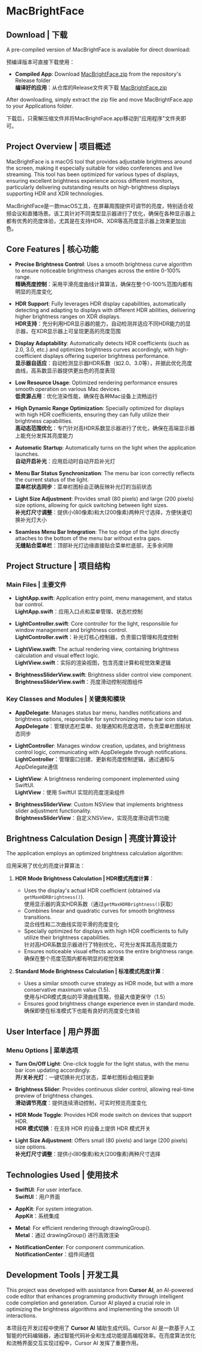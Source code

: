 # MacBrightFace

## Download | 下载
A pre-compiled version of MacBrightFace is available for direct download:

预编译版本可直接下载使用：

- **Compiled App**: Download [MacBrightFace.zip](https://github.com/dashhuang/MacBrightFace/raw/main/Release/MacBrightFace.zip) from the repository's Release folder  
  **编译好的应用**：从仓库的Release文件夹下载 [MacBrightFace.zip](https://github.com/dashhuang/MacBrightFace/raw/main/Release/MacBrightFace.zip)

After downloading, simply extract the zip file and move MacBrightFace.app to your Applications folder.

下载后，只需解压缩文件并将MacBrightFace.app移动到"应用程序"文件夹即可。

## Project Overview | 项目概述
MacBrightFace is a macOS tool that provides adjustable brightness around the screen, making it especially suitable for video conferences and live streaming. This tool has been optimized for various types of displays, ensuring excellent brightness experience across different monitors, particularly delivering outstanding results on high-brightness displays supporting HDR and XDR technologies.

MacBrightFace是一款macOS工具，在屏幕周围提供可调节的亮度，特别适合视频会议和直播场景。该工具针对不同类型显示器进行了优化，确保在各种显示器上都有优秀的亮度体验，尤其是在支持HDR、XDR等高亮度显示器上效果更加出色。

## Core Features | 核心功能
- **Precise Brightness Control**: Uses a smooth brightness curve algorithm to ensure noticeable brightness changes across the entire 0-100% range.  
  **精确亮度控制**：采用平滑亮度曲线计算算法，确保在整个0-100%范围内都有明显的亮度变化

- **HDR Support**: Fully leverages HDR display capabilities, automatically detecting and adapting to displays with different HDR abilities, delivering higher brightness ranges on XDR displays.  
  **HDR支持**：充分利用HDR显示器的能力，自动检测并适应不同HDR能力的显示器，在XDR显示器上可呈现更高的亮度范围

- **Display Adaptability**: Automatically detects HDR coefficients (such as 2.0, 3.0, etc.) and optimizes brightness curves accordingly, with high-coefficient displays offering superior brightness performance.  
  **显示器自适应**：自动检测显示器HDR系数（如2.0、3.0等），并据此优化亮度曲线，高系数显示器提供更出色的亮度表现

- **Low Resource Usage**: Optimized rendering performance ensures smooth operation on various Mac devices.  
  **低资源占用**：优化渲染性能，确保在各种Mac设备上流畅运行

- **High Dynamic Range Optimization**: Specially optimized for displays with high HDR coefficients, ensuring they can fully utilize their brightness capabilities.  
  **高动态范围优化**：专门针对高HDR系数显示器进行了优化，确保在高端显示器上能充分发挥其亮度能力

- **Automatic Startup**: Automatically turns on the light when the application launches.  
  **自动开启补光**：应用启动时自动开启补光灯

- **Menu Bar Status Synchronization**: The menu bar icon correctly reflects the current status of the light.  
  **菜单栏状态同步**：菜单栏图标会正确反映补光灯的当前状态

- **Light Size Adjustment**: Provides small (80 pixels) and large (200 pixels) size options, allowing for quick switching between light sizes.  
  **补光灯尺寸调整**：提供小(80像素)和大(200像素)两种尺寸选择，方便快速切换补光灯大小

- **Seamless Menu Bar Integration**: The top edge of the light directly attaches to the bottom of the menu bar without extra gaps.  
  **无缝贴合菜单栏**：顶部补光灯边缘直接贴合菜单栏底部，无多余间隙

## Project Structure | 项目结构

### Main Files | 主要文件
- **LightApp.swift**: Application entry point, menu management, and status bar control.  
  **LightApp.swift**：应用入口点和菜单管理、状态栏控制

- **LightController.swift**: Core controller for the light, responsible for window management and brightness control.  
  **LightController.swift**：补光灯核心控制器，负责窗口管理和亮度控制

- **LightView.swift**: The actual rendering view, containing brightness calculation and visual effect logic.  
  **LightView.swift**：实际的渲染视图，包含亮度计算和视觉效果逻辑

- **BrightnessSliderView.swift**: Brightness slider control view component.  
  **BrightnessSliderView.swift**：亮度滑动控制视图组件

### Key Classes and Modules | 关键类和模块
- **AppDelegate**: Manages status bar menu, handles notifications and brightness options, responsible for synchronizing menu bar icon status.  
  **AppDelegate**：管理状态栏菜单、处理通知和亮度选项，负责菜单栏图标状态同步

- **LightController**: Manages window creation, updates, and brightness control logic, communicating with AppDelegate through notifications.  
  **LightController**：管理窗口创建、更新和亮度控制逻辑，通过通知与AppDelegate通信

- **LightView**: A brightness rendering component implemented using SwiftUI.  
  **LightView**：使用 SwiftUI 实现的亮度渲染组件

- **BrightnessSliderView**: Custom NSView that implements brightness slider adjustment functionality.  
  **BrightnessSliderView**：自定义NSView，实现亮度滑动调节功能

## Brightness Calculation Design | 亮度计算设计

The application employs an optimized brightness calculation algorithm:

应用采用了优化的亮度计算算法：

1. **HDR Mode Brightness Calculation | HDR模式亮度计算**：
   - Uses the display's actual HDR coefficient (obtained via `getMaxHDRBrightness()`).  
     使用显示器的真实HDR系数（通过`getMaxHDRBrightness()`获取）
   - Combines linear and quadratic curves for smooth brightness transitions.  
     混合线性和二次曲线实现平滑的亮度变化
   - Specially optimized for displays with high HDR coefficients to fully utilize their brightness capabilities.  
     针对高HDR系数显示器进行了特别优化，可充分发挥其高亮度能力
   - Ensures noticeable visual effects across the entire brightness range.  
     确保在整个亮度范围内都有明显的视觉效果

2. **Standard Mode Brightness Calculation | 标准模式亮度计算**：
   - Uses a similar smooth curve strategy as HDR mode, but with a more conservative maximum value (1.5).  
     使用与HDR模式类似的平滑曲线策略，但最大值更保守（1.5）
   - Ensures good brightness change experience even in standard mode.  
     确保即使在标准模式下也能有良好的亮度变化体验

## User Interface | 用户界面

### Menu Options | 菜单选项
- **Turn On/Off Light**: One-click toggle for the light status, with the menu bar icon updating accordingly.  
  **开/关补光灯**：一键切换补光灯状态，菜单栏图标会相应更新

- **Brightness Slider**: Provides continuous slider control, allowing real-time preview of brightness changes.  
  **滑动调节亮度**：提供连续滑动控制，可实时预览亮度变化

- **HDR Mode Toggle**: Provides HDR mode switch on devices that support HDR.  
  **HDR 模式切换**：在支持 HDR 的设备上提供 HDR 模式开关

- **Light Size Adjustment**: Offers small (80 pixels) and large (200 pixels) size options.  
  **补光灯尺寸调整**：提供小(80像素)和大(200像素)两种尺寸选择

## Technologies Used | 使用技术
- **SwiftUI**: For user interface.  
  **SwiftUI**：用户界面

- **AppKit**: For system integration.  
  **AppKit**：系统集成

- **Metal**: For efficient rendering through drawingGroup().  
  **Metal**：通过 drawingGroup() 进行高效渲染

- **NotificationCenter**: For component communication.  
  **NotificationCenter**：组件间通信

## Development Tools | 开发工具
This project was developed with assistance from **Cursor AI**, an AI-powered code editor that enhances programming productivity through intelligent code completion and generation. Cursor AI played a crucial role in optimizing the brightness algorithms and implementing the smooth UI interactions.

本项目在开发过程中使用了 **Cursor AI** 辅助生成代码。Cursor AI 是一款基于人工智能的代码编辑器，通过智能代码补全和生成功能提高编程效率。在亮度算法优化和流畅界面交互实现过程中，Cursor AI 发挥了重要作用。